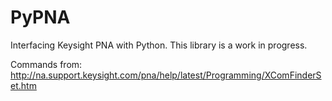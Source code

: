 # PyPNA
Interfacing Keysight PNA with Python.
This library is a work in progress.

Commands from: http://na.support.keysight.com/pna/help/latest/Programming/XComFinderSet.htm
